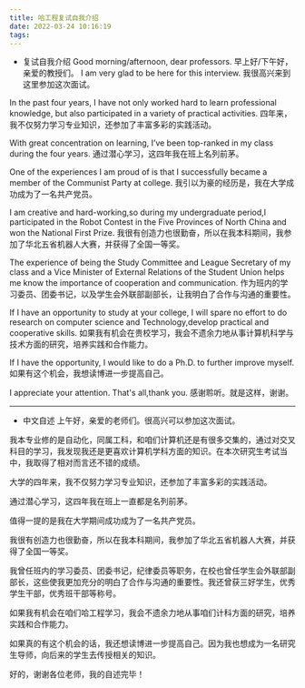 ```yaml
---
title: 哈工程复试自我介绍
date: 2022-03-24 10:16:19
tags:
---
```

- 复试自我介绍<!--more-->
Good morning/afternoon, dear professors.
早上好/下午好，亲爱的教授们。
I am very glad to be here for this interview.
我很高兴来到这里参加这次面试。



In the past four years, I have not only worked hard to learn professional knowledge, but also participated in a variety of practical activities.
四年来，我不仅努力学习专业知识，还参加了丰富多彩的实践活动。

With great concentration on learning, I’ve been top-ranked in my class during the four years.
通过潜心学习，这四年我在班上名列前茅。

One of the experiences I am proud of is that I successfully became a member of the Communist Party at college.
我引以为豪的经历是，我在大学成功成为了一名共产党员。

I am creative and hard-working,so during my undergraduate period,I participated in the Robot Contest in the Five Provinces of North China and won the National First Prize.
我很有创造力也很勤奋，所以在我本科期间，我参加了华北五省机器人大赛，并获得了全国一等奖。

The experience of being the Study Committee and League Secretary of my class and a Vice Minister of External Relations of the Student Union helps me know the importance of cooperation and communication.
作为班内的学习委员、团委书记，以及学生会外联部副部长，让我明白了合作与沟通的重要性。



If I have an opportunity to study at your college, I will spare no effort to do research on computer science and Technology,develop practical and cooperative skills.
如果我有机会在贵校学习，我会不遗余力地从事计算机科学与技术方面的研究，培养实践和合作能力。

If I have the opportunity, I would like to do a Ph.D. to further improve myself.
如果有这个机会，我想读博进一步提高自己。


I appreciate your attention. That's all,thank you.
感谢聆听。就是这样，谢谢。


---------------------------------------
- 中文自述
上午好，亲爱的老师们。很高兴可以参加这次面试。

我本专业修的是自动化，同属工科，和咱们计算机还是有很多交集的，通过对交叉科目的学习，我发现我还是更喜欢计算机学科方面的知识。在本次研究生考试当中，我取得了相对而言还不错的成绩。

大学的四年来，我不仅努力学习专业知识，还参加了丰富多彩的实践活动。

通过潜心学习，这四年我在班上一直都是名列前茅。

值得一提的是我在大学期间成功成为了一名共产党员。

我很有创造力也很勤奋，所以在我本科期间，我参加了华北五省机器人大赛，并获得了全国一等奖。

我曾任班内的学习委员、团委书记，纪律委员等职务，在校也曾任学生会外联部副部长，这些使我更加充分的明白了合作与沟通的重要性。我还曾获三好学生，优秀学生干部，优秀班干部等称号。

如果我有机会在咱们哈工程学习，我会不遗余力地从事咱们计科方面的研究，培养实践和合作能力。

如果真的有这个机会的话，我还想读博进一步提高自己。因为我也想成为一名研究生导师，向后来的学生去传授相关的知识。

好的，谢谢各位老师，我的自述完毕！